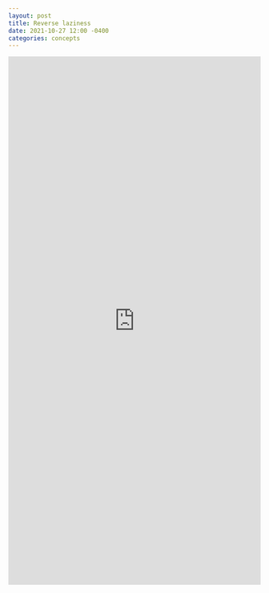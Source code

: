 ```yaml
---
layout: post
title: Reverse laziness
date: 2021-10-27 12:00 -0400
categories: concepts
---
```

<iframe src="https://www.linkedin.com/embed/feed/update/urn:li:share:6859131315925721088" height="1055" width="504" frameborder="0" allowfullscreen="" title="Embedded post"></iframe>
